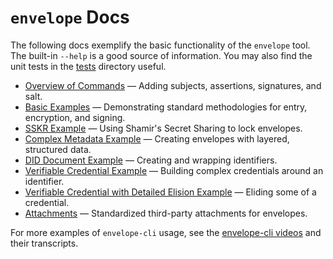 # `envelope` Docs

The following docs exemplify the basic functionality of the `envelope` tool. The built-in `--help` is a good source of information. You may also find the unit tests in the [tests](../tests/) directory useful.

* [Overview of Commands](Overview.md) — Adding subjects, assertions, signatures, and salt.
* [Basic Examples](BasicExamples.md) — Demonstrating standard methodologies for entry, encryption, and signing.
* [SSKR Example](SSKRExample.md) — Using Shamir's Secret Sharing to lock envelopes.
* [Complex Metadata Example](MetadataExample.md) — Creating envelopes with layered, structured data.
* [DID Document Example](DIDExample.md) — Creating and wrapping identifiers.
* [Verifiable Credential Example](VCResidentExample.md) — Building complex credentials around an identifier.
* [Verifiable Credential with Detailed Elision Example](VCElisionExample.md) — Eliding some of a credential.
* [Attachments](Attachments.md) — Standardized third-party attachments for envelopes.

For more examples of `envelope-cli` usage, see the [envelope-cli videos](https://github.com/BlockchainCommons/envelope-cli-swift#videos) and their transcripts.
